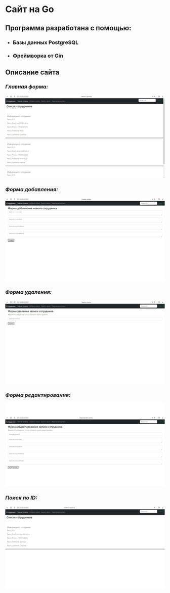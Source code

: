 # Сайт на Go
## Программа  разработана с помощью: 
- ### Базы данных PostgreSQL 
- ### Фреймворка от Gin

## Описание сайта
### *Главная форма:*
![Главная форма](/TaskWithGin-Postgres-HTML/photo/mainForm.jpg)

### *Форма добавления:*
![Добавить запись](/TaskWithGin-Postgres-HTML/photo/add.jpg)

### *Форма удаления:*
![Удалить запись](/TaskWithGin-Postgres-HTML/photo/delete.jpg)

### *Форма редактирования:*
![Редактировать запись](/TaskWithGin-Postgres-HTML/photo/edit.jpg)

### *Поиск по ID:*
![Найти по id](/TaskWithGin-Postgres-HTML/photo/search.jpg)
